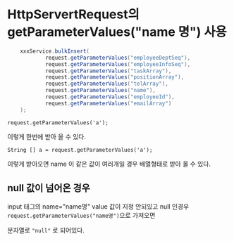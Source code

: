 # HttpServertRequest의 getParameterValues("name 명") 사용

```java
    xxxService.bulkInsert(
            request.getParameterValues("employeeDeptSeq"),
            request.getParameterValues("employeeInfoSeq"),
            request.getParameterValues("taskArray"),
            request.getParameterValues("positionArray"),
            request.getParameterValues("telArray"),
            request.getParameterValues("name"),
            request.getParameterValues("employeeId"),
            request.getParameterValues("emailArray")
    );
```

`request.getParameterValues('a');`

이렇게 한번에 받아 올 수 있다.

`String [] a = request.getParameterValues('a');` 

이렇게 받아오면 name 이 같은 값이 여러개일 경우 배열형태로 받아 올 수 있다.

## null 값이 넘어온 경우

input 태그의 name="name명" value 값이 지정 안되있고 null 인경우 `request.getParameterValues("name명")`으로 가져오면

문자열로 `"null"` 로 되어있다.
